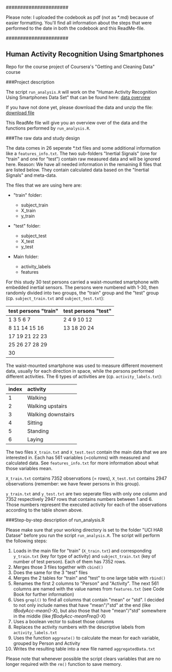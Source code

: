 ######################

Please note: I uploaded the codebook as pdf (not as *.md) because of easier formatting. You'll find all information about the steps that were performed to the date in both the codebook and this ReadMe-file.

######################

## Human Activity Recognition Using Smartphones
Repo for the course project of Coursera's "Getting and Cleaning Data" course

###Project description

The script `run_analysis.R` will work on the "Human Activity Recognition Using Smartphones Data Set" that can be found here:
[data overview](http://archive.ics.uci.edu/ml/datasets/Human+Activity+Recognition+Using+Smartphones#)

If you have not done yet, please download the data and unzip the file:
[download file](https://d396qusza40orc.cloudfront.net/getdata%2Fprojectfiles%2FUCI%20HAR%20Dataset.zip)

This ReadMe file will give you an overview over of the data and the functions performed by `run_analysis.R`.

###The raw data and study design

The data comes in 26 seperate *.txt files and some additional information like a `features_info.txt`. The two sub-folders "Inertial Signals" (one for "train" and one for "test") contain raw measured data and will be ignored here. Reason: We have all needed information in the remaining 8 files that are listed below. They contain calculated data based on the "Inertial Signals" and meta-data.

The files that we are using here are:

* "train" folder:
  * subject_train
  * X_train
  * y_train


* "test" folder: 
  * subject_test
  * X_test
  * y_test


* Main folder:
  * activity_labels
  * features

For this study 30 test persons carried a waist-mounted smartphone with embedded inertial sensors. The persons were numbered with 1-30, then randomly divided into two groups, the "train" group and the "test" group (cp. `subject_train.txt` and `subject_test.txt`):

|  test persons "train" |  test persons "test" |
| :-------------------- |:---------------------|
| 1   3   5   6   7     | 2   4   9  10  12    |
| 8   11  14  15  16    | 13  18  20  24       |   
| 17  19  21  22  23    |                      |   
| 25  26  27  28  29    |                      |   
| 30                    |                      |  


The waist-mounted smartphone was used to measure different movement data, usually for each direction in space, while the persons performed different activities. The 6 types of activities are (cp. `activity_labels.txt`):

|  index |  activity           |
| :----- |:--------------------|
| 1      | Walking             |
| 2      | Walking upstairs    |   
| 3      | Walking downstairs  |   
| 4      | Sitting             |   
| 5      | Standing            |  
| 6      | Laying              |

The two files `X_train.txt` and `X_test.test` contain the main data that we are interested in. Each has 561 variables (=columns) with measured and calculated data. See `features_info.txt` for more information about what those variables mean.

`X_train.txt` contains 7352 observations (= rows), `X_test.txt` contains 2947 observations (remember: we have fewer persons in this group).

`y_train.txt` and `y_test.txt` are two seperate files with only one column and 7352 respectively 2947 rows that contains numbers between 1 and 6. Those numbers represent the executed activity for each of the observations according to the table shown above. 

###Step-by-step description of run_analysis.R

Please make sure that your working directory is set to the folder "UCI HAR Datase" before you run the script `run_analysis.R`.
The script will perform the following steps:


1. Loads in the main file for "train" (`X_train.txt`) and corresponding `y_train.txt` (key for type of activity) and `subject_train.txt` (key of number of test person). Each of them has 7352 rows.
2. Merges those 3 files together with `cbind()`
3. Does the same for the 3 "test" files
4. Merges the 2 tables for "train" and "test" to one large table with `rbind()`
5. Renames the first 2 columns to "Person" and "Activity". The next 561 columns are named with the value names from `features.txt` (see Code Book for further information)
6. Uses `grepl()` to find all columns that contain "mean" or "std". I decided to not only include names that have "mean"/"std" at the end (like _tBodyAcc-mean()-X_), but also those that have "mean"/"std" somewhere in the middle (like _fBodyAcc-meanFreq()-X_)
7. Uses a boolean vector to subset those columns
8. Replaces the activity numbers with the descriptive labels from `activity_labels.txt`
9. Uses the function `aggreate()` to calculate the mean for each variable, grouped by Person and Activity
10. Writes the resulting table into a new file named `aggregatedData.txt`


Please note that whenever possible the script clears variables that are no longer required with the `rm()` function to save memory.
